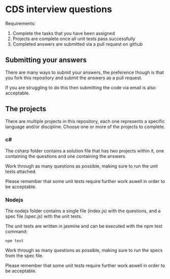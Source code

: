 # CDS interview questions

Requirements:

1. Complete the tasks that you have been assigned
2. Projects are complete once all unit tests pass successfully
3. Completed answers are submitted via a pull request on github

## Submitting your answers

There are many ways to submit your answers, the preference though is that you fork this repository and submit the answers as a pull request.

If you are struggling to do this then submitting the code via email is also acceptable.

## The projects

There are multiple projects in this repository, each one represents a specific language and/or discipline. Choose one or more of the projects to complete.

### c#

The csharp folder contains a solution file that has two projects within it, one containing the questions and one containing the answers.

Work through as many questions as possible, making sure to run the unit tests attached.

Please remember that some unit tests require further work aswell in order to be acceptable.

### Nodejs

The nodejs folder contains a single file (index.js) with the questions, and a spec file (spec.js) with the unit tests.

The unit tests are written in jasmine and can be executed with the npm test command:

`npm test`

Work through as many questions as possible, making sure to run the specs from the spec file.

Please remember that some unit tests require further work aswell in order to be acceptable.